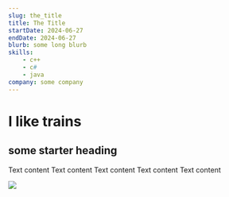 ```yaml
---
slug: the_title
title: The Title
startDate: 2024-06-27
endDate: 2024-06-27
blurb: some long blurb
skills: 
    - c++
    - c#
    - java
company: some company
---
```

# I like trains

## some starter heading

Text content 
Text content 
Text content 
Text content 
Text content 

![](https://tvnz-1-news-prod.cdn.arcpublishing.com/resizer/v2/panmure-auckland-trains-train-public-transport-2GXOQ6BT75B2FEG7YRP2IDEH34.png?auth=18b1a91d33ab4240e5ef07f5049a3c0fb1977b872946767bdf3351abe3920b57&quality=70&width=1024&height=576&focal=1071%2C473)